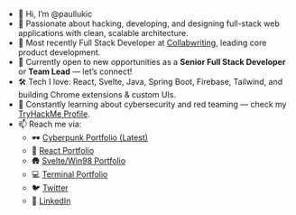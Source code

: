 - 👋 Hi, I’m @paullukic  
- 👀 Passionate about hacking, developing, and designing full-stack web applications with clean, scalable architecture.  
- 💼 Most recently Full Stack Developer at [Collabwriting](https://collabwriting.com), leading core product development.  
- 🚀 Currently open to new opportunities as a **Senior Full Stack Developer** or **Team Lead** — let’s connect!  
- 🛠️ Tech I love: React, Svelte, Java, Spring Boot, Firebase, Tailwind, and building Chrome extensions & custom UIs.  
- 🧠 Constantly learning about cybersecurity and red teaming — check my [TryHackMe Profile](https://tryhackme.com/p/paxhax).  
- 📫 Reach me via:  
   - 🕶️ [Cyberpunk Portfolio (Latest)](https://cyberpunk.paullukic.com)  
   - 🏡 [React Portfolio](https://react.paullukic.com/)  
   - 🛖 [Svelte/Win98 Portfolio](https://paullukic.com/gui/win98.html)  
   - 💻️ [Terminal Portfolio](https://paullukic.com)  
   - 🐦️ [Twitter](https://twitter.com/x_p4x)  
   - 📘 [LinkedIn](https://www.linkedin.com/in/paul-lukic/)
